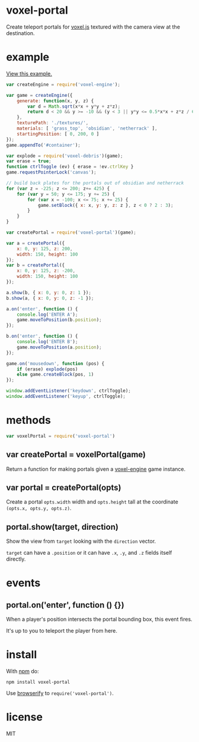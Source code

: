 # voxel-portal

Create teleport portals for [voxel.js](http://voxeljs.com)
textured with the camera view at the destination.

# example

[View this example.](http://substack.net/projects/voxel-portal/)

``` js
var createEngine = require('voxel-engine');

var game = createEngine({
    generate: function(x, y, z) {
        var d = Math.sqrt(x*x + y*y + z*z);
        return d < 20 && y >= -10 && (y < 3 || y*y <= 0.5*x*x + z*z / 64);
    },
    texturePath: './textures/',
    materials: [ 'grass_top', 'obsidian', 'netherrack' ],
    startingPosition: [ 0, 200, 0 ]
});
game.appendTo('#container');

var explode = require('voxel-debris')(game);
var erase = true;
function ctrlToggle (ev) { erase = !ev.ctrlKey }
game.requestPointerLock('canvas');

// build back plates for the portals out of obsidian and netherrack
for (var z = -225; z <= 200; z+= 425) {
    for (var y = 50; y <= 175; y += 25) {
        for (var x = -100; x <= 75; x += 25) {
            game.setBlock({ x: x, y: y, z: z }, z < 0 ? 2 : 3);
        }
    }
}

var createPortal = require('voxel-portal')(game);

var a = createPortal({
    x: 0, y: 125, z: 200,
    width: 150, height: 100
});
var b = createPortal({
    x: 0, y: 125, z: -200,
    width: 150, height: 100
});

a.show(b, { x: 0, y: 0, z: 1 });
b.show(a, { x: 0, y: 0, z: -1 });

a.on('enter', function () {
    console.log('ENTER A');
    game.moveToPosition(b.position);
});

b.on('enter', function () {
    console.log('ENTER B');
    game.moveToPosition(a.position);
});

game.on('mousedown', function (pos) {
    if (erase) explode(pos)
    else game.createBlock(pos, 1)
});

window.addEventListener('keydown', ctrlToggle);
window.addEventListener('keyup', ctrlToggle);
```

# methods

``` js
var voxelPortal = require('voxel-portal')
```

## var createPortal = voxelPortal(game)

Return a function for making portals given a
[voxel-engine](https://github.com/maxogden/voxel-engine) game instance.

## var portal = createPortal(opts)

Create a portal `opts.width` width and `opts.height` tall at
the coordinate `(opts.x, opts.y, opts.z)`.

## portal.show(target, direction)

Show the view from `target` looking with the `direction` vector.

`target` can have a `.position` or it can have `.x`, `.y`, and `.z` fields
itself directly.

# events

## portal.on('enter', function () {})

When a player's position intersects the portal bounding box, this event fires.

It's up to you to teleport the player from here.

# install

With [npm](https://npmjs.org) do:

```
npm install voxel-portal
```

Use [browserify](http://browserify.org) to `require('voxel-portal')`.

# license

MIT
